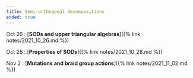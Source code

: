 ```yaml
---
title: Semi-orthogonal decompositions
ended: true 
---
```


Oct 26
: [**SODs and upper triangular algebras**]({% link notes/2021_10_26.md %})

Oct 28
: [**Properties of SODs**]({% link notes/2021_10_28.md %})

Nov 2 
: [**Mutations and braid group actions**]({% link notes/2021_11_02.md %})